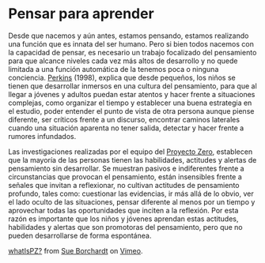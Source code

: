 # Pensar para aprender

Desde que nacemos y aún antes, estamos pensando, estamos realizando una función que es innata del ser humano. Pero si bien todos nacemos con la capacidad de pensar, es necesario un trabajo focalizado del pensamiento para que alcance niveles cada vez más altos de desarrollo y no quede limitada a una función automática de la tenemos poca o ninguna conciencia. [Perkins](http://www.gse.harvard.edu/faculty/david-perkins?_ga=1.265630795.515148628.1434883851) (1998), explica que desde pequeños, los niños se tienen que desarrollar inmersos en una cultura del pensamiento, para que al llegar a jóvenes y adultos puedan estar atentos y hacer frente a situaciones complejas, como organizar el tiempo y establecer una buena estrategia en el estudio, poder entender el punto de vista de otra persona aunque piense diferente, ser críticos frente a un discurso, encontrar caminos laterales cuando una situación aparenta no tener salida, detectar y hacer frente a rumores infundados.

Las investigaciones realizadas por el equipo del [Proyecto Zero](http://www.pz.harvard.edu/), establecen que la mayoría de las personas tienen las habilidades, actitudes y alertas de pensamiento sin desarrollar. Se muestran pasivos e indiferentes frente a circunstancias que provocan el pensamiento, están insensibles frente a señales que invitan a reflexionar, no cultivan actitudes de pensamiento profundo, tales como: cuestionar las evidencias, ir más allá de lo obvio, ver el lado oculto de las situaciones, pensar diferente al menos por un tiempo y aprovechar todas las oportunidades que inciten a la reflexión. Por esta razón es importante que los niños y jóvenes aprendan estas actitudes, habilidades y alertas que son promotoras del pensamiento, pero que no pueden desarrollarse de forma espontánea.

[whatIsPZ?](https://vimeo.com/96762490) from [Sue Borchardt](https://vimeo.com/researchartist) on [Vimeo](https://vimeo.com).